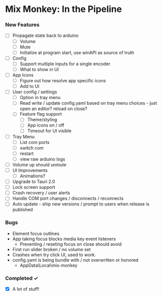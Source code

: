 # Mix Monkey: In the Pipeline

### New Features

- [ ] Propagate state back to arduino
  - [ ] Volume
  - [ ] Mute
  - [ ] Initialize at program start, use winAPI as source of truth
- [ ] Config
  - [ ] Support multiple inputs for a single encoder
  - [ ] What to show in UI
- [ ] App Icons
  - [ ] Figure out how resolve app specific icons
  - [ ] Add to UI
- [ ] User config / settings
  - [ ] Option in tray menu
  - [ ] Read write / update config.yaml based on tray menu choices - just open an editor? reload on close?
  - [ ] Feature flag support
    - [ ] Theme/styling
    - [ ] App icons on / off
    - [ ] Timeout for UI visible
- [ ] Tray Menu
  - [ ] List com ports
  - [ ] switch com
  - [ ] restart
  - [ ] view raw arduino logs
- [ ] Volume up should unmute
- [ ] UI Improvements
  - [ ] Animations?
- [ ] Upgrade to Tauri 2.0
- [ ] Lock screen support
- [ ] Crash recovery / user alerts
- [ ] Handle COM port changes / disconnects / reconnects
- [ ] Auto update - ship new versions / prompt to users when release is published

### Bugs

- Element focus outlines
- App taking focus blocks media key event listeners
  - Preventing / reseting focus on close should avoid
- First run slider broken / no volume set
- Crashes when try click UI, used to work.
- config.yaml is being bundle with / not overwritten or honored
  - AppData\Local\mix-monkey

### Completed ✓

- [x] A lot of stuff!
